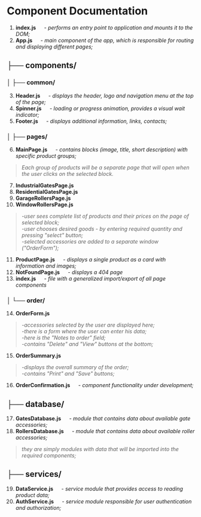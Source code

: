 # Component Documentation

1. **index.js** &emsp; - _performs an entry point to application and mounts it to the DOM;_
2. **App.js** &emsp; - _main component of the app, which is responsible for routing and displaying different pages;_

## ├── components/

### │   ├── common/

3. **Header.js** &emsp; - _displays the header, logo and navigation menu at the top of the page;_
4. **Spinner.js** &emsp; - _loading or progress animation, provides a visual wait indicator;_
5. **Footer.js** &emsp; - _displays additional information, links, contacts;_

### │   ├── pages/

6. **MainPage.js** &emsp; - _contains blocks (image, title, short description) with specific product groups;_
> _Each group of products will be a separate page that will open when the user clicks on the selected block._
7. **IndustrialGatesPage.js**
8. **ResidentialGatesPage.js**
9. **GarageRollersPage.js**
10. **WindowRollersPage.js**
> _-user sees complete list of products and their prices on the page of selected block;_\
> _-user chooses desired goods - by entering required quantity and pressing "select" button;_\
> _-selected accessories are added to a separate window ("OrderForm");_
11. **ProductPage.js** &emsp; - _displays a single product as a card with information and images;_
12. **NotFoundPage.js** &emsp; - _displays a 404 page_
13. **index.js** &emsp; - _file with a generalized import/export of all page components_

### │   └── order/

14. **OrderForm.js**
> _-accessories selected by the user are displayed here;_\
> _-there is a form where the user can enter his data;_\
> _-here is the "Notes to order" field;_\
> _-contains "Delete" and "View" buttons at the bottom;_
15. **OrderSummary.js**
> _-displays the overall summary of the order;_\
> _-contains "Print" and "Save" buttons;_
16. **OrderConfirmation.js** &emsp; - _component functionality under development;_

## ├── database/
17. **GatesDatabase.js** &emsp; - _module that contains data about available gate accessories;_
18. **RollersDatabase.js** &emsp; - _module that contains data about available roller accessories;_
> _they are simply modules with data that will be imported into the required components;_

## ├── services/
19. **DataService.js** &emsp; - _service module that provides access to reading product data;_
20. **AuthService.js** &emsp; - _service module responsible for user authentication and authorization;_


